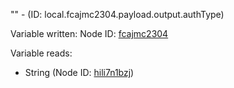 "" - (ID: local.fcajmc2304.payload.output.authType)

Variable written:
Node ID: [fcajmc2304](../nodes/fcajmc2304.md)

Variable reads:
* String (Node ID: [hili7n1bzj](../nodes/hili7n1bzj.md))
